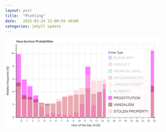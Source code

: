 ```yaml
---
layout: post
title:  "Plotting"
date:   2025-03-24 12:00:59 +0100
categories: jekyll update
---
```

![Bokeh Plot](assets/_images/bokeh_plot.png)